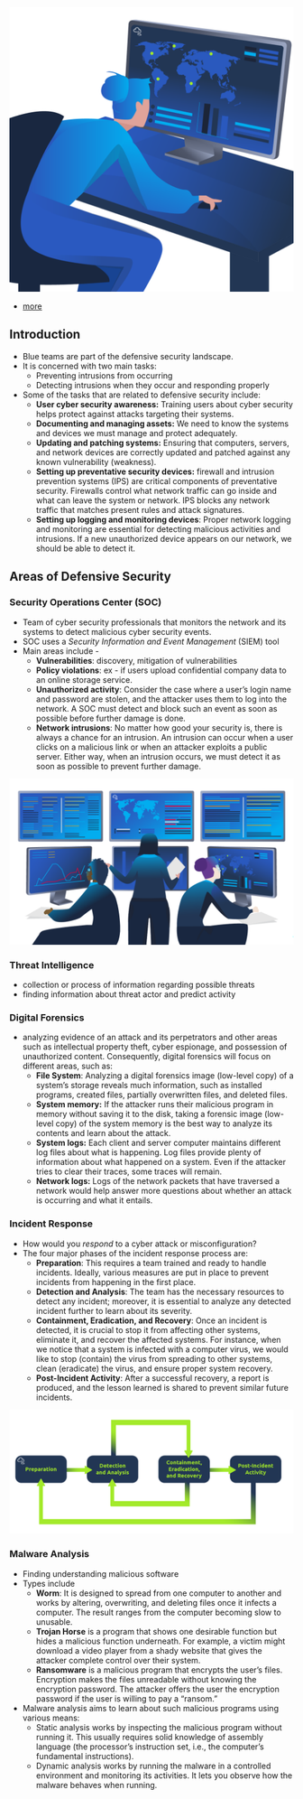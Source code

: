 ![](Pasted%20image%2020241031152800.png)
- [more](https://tryhackme.com/r/room/defensivesecurityintro)

## Introduction

- Blue teams are part of the defensive security landscape.
- It is concerned with two main tasks:
	- Preventing intrusions from occurring
	- Detecting intrusions when they occur and responding properly
- Some of the tasks that are related to defensive security include:
	- **User cyber security awareness:** Training users about cyber security helps protect against attacks targeting their systems.
	- **Documenting and managing assets:** We need to know the systems and devices we must manage and protect adequately.
	- **Updating and patching systems:** Ensuring that computers, servers, and network devices are correctly updated and patched against any known vulnerability (weakness).
	- **Setting up preventative security devices:** firewall and intrusion prevention systems (IPS) are critical components of preventative security. Firewalls control what network traffic can go inside and what can leave the system or network. IPS blocks any network traffic that matches present rules and attack signatures.
	- **Setting up logging and monitoring devices**: Proper network logging and monitoring are essential for detecting malicious activities and intrusions. If a new unauthorized device appears on our network, we should be able to detect it.
## Areas of Defensive Security

### Security Operations Center (SOC)

- Team of cyber security professionals that monitors the network and its systems to detect malicious cyber security events.
- SOC uses a _Security Information and Event Management_ (SIEM) tool
- Main areas include -
	- **Vulnerabilities**: discovery, mitigation of vulnerabilities
	- **Policy violations**: ex - if users upload confidential company data to an online storage service.
	- **Unauthorized activity**: Consider the case where a user’s login name and password are stolen, and the attacker uses them to log into the network. A SOC must detect and block such an event as soon as possible before further damage is done.
	- **Network intrusions**: No matter how good your security is, there is always a chance for an intrusion. An intrusion can occur when a user clicks on a malicious link or when an attacker exploits a public server. Either way, when an intrusion occurs, we must detect it as soon as possible to prevent further damage.  

![](Pasted%20image%2020241031153632.png)

### Threat Intelligence

- collection or process of information regarding possible threats
- finding information about threat actor and predict activity

### Digital Forensics

- analyzing evidence of an attack and its perpetrators and other areas such as intellectual property theft, cyber espionage, and possession of unauthorized content. Consequently, digital forensics will focus on different areas, such as:
	- **File System**: Analyzing a digital forensics image (low-level copy) of a system’s storage reveals much information, such as installed programs, created files, partially overwritten files, and deleted files.
	- **System memory:** If the attacker runs their malicious program in memory without saving it to the disk, taking a forensic image (low-level copy) of the system memory is the best way to analyze its contents and learn about the attack.
	- **System logs:** Each client and server computer maintains different log files about what is happening. Log files provide plenty of information about what happened on a system. Even if the attacker tries to clear their traces, some traces will remain.
	- **Network logs:** Logs of the network packets that have traversed a network would help answer more questions about whether an attack is occurring and what it entails.
### Incident Response

- How would you _respond_ to a cyber attack or misconfiguration?
- The four major phases of the incident response process are:
	- **Preparation**: This requires a team trained and ready to handle incidents. Ideally, various measures are put in place to prevent incidents from happening in the first place.
	- **Detection and Analysis**: The team has the necessary resources to detect any incident; moreover, it is essential to analyze any detected incident further to learn about its severity.
	- **Containment, Eradication, and Recovery**: Once an incident is detected, it is crucial to stop it from affecting other systems, eliminate it, and recover the affected systems. For instance, when we notice that a system is infected with a computer virus, we would like to stop (contain) the virus from spreading to other systems, clean (eradicate) the virus, and ensure proper system recovery.
	- **Post-Incident Activity**: After a successful recovery, a report is produced, and the lesson learned is shared to prevent similar future incidents.

![](Pasted%20image%2020241031155732.png)
### Malware Analysis

- Finding understanding malicious software
- Types include
	- **Worm**:  It is designed to spread from one computer to another and works by altering, overwriting, and deleting files once it infects a computer. The result ranges from the computer becoming slow to unusable.
	- **Trojan Horse** is a program that shows one desirable function but hides a malicious function underneath. For example, a victim might download a video player from a shady website that gives the attacker complete control over their system.
	- **Ransomware** is a malicious program that encrypts the user’s files. Encryption makes the files unreadable without knowing the encryption password. The attacker offers the user the encryption password if the user is willing to pay a “ransom.”
- Malware analysis aims to learn about such malicious programs using various means:
	- Static analysis works by inspecting the malicious program without running it. This usually requires solid knowledge of assembly language (the processor’s instruction set, i.e., the computer’s fundamental instructions).
	- Dynamic analysis works by running the malware in a controlled environment and monitoring its activities. It lets you observe how the malware behaves when running.